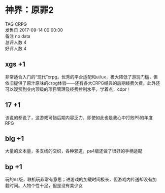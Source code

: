



# 神界：原罪2
  
TAG CRPG  
发售日 2017-09-14 00:00:00  
备注 no data  
总评人数 4  
好评人数 4
## xgs +1


非常适合入门的“现代”crpg。优秀的平台适配和ui/ux，极大降低了游玩门槛，但依旧提供了原汁原味的crpg体验——还有各大CRPG经典的后期经费欠费。此外还可以观赏到业内顶级的项目管理及经费控制水平，学着点，cdpr！
## 17 +1


该说的都说了，这游戏可惜后期内容乏力，即使如此也是我心中打败P5的年度RPG
## blg +1


大量的文本量，多支线的交织，各种邪道，ps4版还做了很好的手柄适配
## bp +1


玩的ns版，联机玩非常有意思；进游戏的加载时间极长，但游戏内传送却没有加载时间。人物个性十足，但是没有美少女